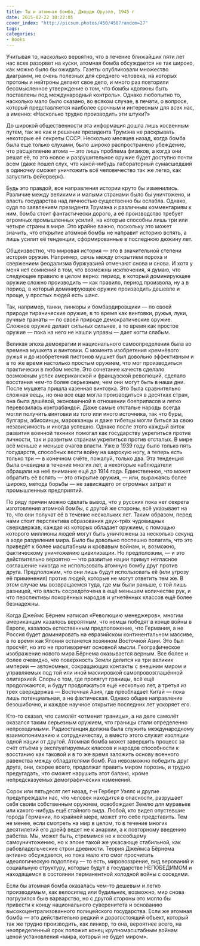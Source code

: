 ```yaml
---
title: Ты и атомная бомба, Джордж Оруэлл, 1945 г
date: 2015-02-22 18:22:05
cover_index: "http://picsum.photos/450/450?random=27"
tags:
categories:
- Books
---
```


Учитывая то, насколько вероятно, что в течение ближайших пяти лет нас всех разорвет на куски, атомная бомба обсуждается не так широко, как можно было бы ожидать. Газеты опубликовали множество диаграмм, не очень полезных для среднего человека, на которых протоны и нейтроны делают свое дело, и много раз повторили бессмысленное утверждение о том, что бомбы «должны быть поставлены под международный контроль». Однако любопытно то, насколько мало было сказано, во всяком случае, в печати, о вопросе, который представляется наиболее срочным и интересным для всех нас, а именно: «Насколько трудно производить эти штуки?»

<!-- more -->

До широкой общественности эта информация дошла лишь косвенным путем, так же как и решение президента Трумэна не раскрывать некоторые её секреты СССР. Несколько месяцев назад, когда бомба была еще только слухами, было широко распространено убеждение, что расщепление атома — это лишь проблема физиков, а когда они решат её, то это новое и разрушительное оружие будет доступно почти всем (даже пошел слух, что какой-нибудь лабораторный сумасшедший в одиночку сможет уничтожить всё человечество так же легко, как запустить фейерверк).

Будь это правдой, все направления истории круто бы изменились. Различие между великими и малыми странами было бы уничтожено, и власть государства над личностью существенно бы ослабла. Однако, судя по заявлениям президента Трумэна и различным комментариям к ним, бомба стоит фантастически дорого, а её производство требует огромных промышленных усилий, на которые способны лишь три или четыре страны в мире. Это крайне важно, поскольку это может значить, что открытие атомной бомбы не направит историю вспять, а лишь усилит её тенденции, сформированные в последнюю дюжину лет.

Общеизвестно, что мировая история — это в значительной степени история оружия. Например, связь между открытием пороха и свержением феодализма буржуазией отмечают снова и снова. И хотя у меня нет сомнений в том, что возможны исключения, я думаю, что следующее правило в целом верно: период, в который доминирующее оружие сложно производить — как правило, период произвола, ну а в период, в который доминирующее оружие производить дешевле и проще, у простых людей есть шанс.

Так, например, танки, линкоры и бомбардировщики — по своей природе тиранические оружие, в то время как винтовки, ружья, луки, ручные гранаты — по своей природе демократические оружие. Сложное оружие делает сильных сильнее, в то время как простое оружие — пока на него не нашли управы — дает когти слабым.

Великая эпоха демократии и национального самоопределения была во времена мушкета и винтовки. С момента изобретения кремнёвого ружья и до изобретения пистонов мушкет был довольно эффективным и в то же время настолько простым оружием, что мог производиться практически в любом месте. Это сочетание качеств сделало возможным успех американской и французской революций, сделало восстания чем-то более серьезным, чем они могут быть в наши дни. После мушкета пришла казенная винтовка. Это была сравнительно сложная вещь, но она все еще могла производиться в десятках стран, она была дешёвой, экономичной в отношении боеприпасов и легко перевозилась контрабандой. Даже самые отсталые народы всегда могли получить винтовки из того или иного источника, так что буры, булгары, абиссинцы, марокканцы и даже тибетцы могли биться за свою независимость и иногда успешно. Однако после этого каждый виток развития военной техники помогал как государству укрепиться против личности, так и развитым странам укрепиться против отсталых. В мире всё меньше и меньше очагов власти. Уже в 1939 году было только пять государств, способных вести войну на широкую ногу, а теперь есть только три — в конечном счёте, пожалуй, только два. Эта тенденция была очевидна в течение многих лет, а некоторые наблюдатели обращали на неё внимание ещё до 1914 года. Единственное, что может обратить её вспять — это открытие оружия, — или, выражаясь более широко, метода борьбы — не зависящего от огромных затрат и промышленных предприятий.

По ряду причин можно сделать вывод, что у русских пока нет секрета изготовления атомной бомбы, с другой же стороны, всё указывает на то, что они получат её в течение нескольких лет. Таким образом, перед нами стоит перспектива образования двух-трёх чудовищных сверхдержав, каждая из которых обладает оружием, с помощью которого миллионы людей могут быть уничтожены за несколько секунд в ходе разделения мира. Было бы довольно поспешно полагать, что это приведёт к более масштабным и кровавым войнам, и, возможно, фактическому уничтожению цивилизации. Но предположим, — и это действительно вероятно — что развитые нации примут негласное соглашение никогда не использовать атомную бомбу друг против друга. Предположим, что они лишь будут использовать её (или угрозу её применения) против людей, которые не могут ответить тем же. В этом случае мы возвращаемся туда, где мы были раньше, с той лишь разницей, что власть сосредоточена в ещё меньшем количестве рук, и что перспективы покорённых народов и угнетённых классов ещё более безнадежны.

Когда Джеймс Бёрнем написал «Революцию менеджеров», многим американцам казалось вероятным, что немцы победят в конце войны в Европе, казалось естественным предположение, что Германия, а не Россия будет доминировать на евразийском континентальном массиве, в то время как Япония останется хозяином Восточной Азии. Это был просчёт, но это не противоречит основной мысли. Географическое изображение нового мира Бёрнема оказывается верным. Все более и более очевидно, что поверхность Земли делится на три великих империи — автономных, сокращающих контакты с внешним миром и управляемых под той или иной маскировкой самопровозглашённой олигархией. Споры о том, где пролягут границы, всё ещё продолжаются, и будут продолжаться ещё несколько лет, а третья из трех сверхдержав — Восточная Азия, где преобладает Китай — пока лишь потенциальная, а не фактическая. Однако общее направление безошибочно, и каждое научное открытие последних лет ускоряет его.

Кто-то сказал, что самолёт «отменит границы», а на деле самолёт оказался таким серьезным оружием, что границы стали определенно непроходимыми. Радиостанция должна была служить международному взаимопониманию и сотрудничеству, а вместо этого служит изоляции одной нации от другой. Атомная бомба может завершить процесс за счёт отъёма у эксплуатируемых классов и народов способности к восстанию как таковой и в то же время заложить основу военного равенства между обладателями бомб. Раз невозможно победить друг друга, они, скорее всего, продолжат править миром порознь, и трудно предугадать, что сможет нарушить этот баланс, кроме непредсказуемых демографических изменений.

Сорок или пятьдесят лет назад, г-н Герберт Уэллс и другие предупреждали нас, что человек находится в опасности, разрушает себя своим собственным оружием, освобождает Землю для муравьев или какого-нибудь ещё стайного вида. Любой, кто видел опустевшие города Германии, по крайней мере, может это себе представить. Тем не менее, если смотреть на мир в целом, то в течение многих десятилетий его дрейф ведет не к анархии, а к повторному введению рабства. Мы, может быть, стремимся не к всеобщему самоуничтожению, но к эпохе такой же ужасающе стабильной, как рабовладельческие строи древности. Теория Джеймса Бёрнема активно обсуждается, но пока мало кто смог просчитать идеологическую подоплеку — то есть, мировоззрение, вид верований и социальную структуру, которые будут в государстве НЕПОБЕДИМОМ и находящемся в состоянии перманентной холодной войны с соседями.

Если бы атомная бомба оказалась чем-то дешевым и легко производимым, как велосипед или будильник, возможно, мир снова погрузился бы в варварство, но с другой стороны это могло бы привести к концу национального суверенитета и основанию высокоцентрализованного полицейского государства. Если же атомная бомба — это действительно редкий и дорогостоящий объект, который так же трудно производить, как линкор, то она, вероятнее всего, на неопределенный срок положит конец крупномасштабным войнам ценой установления «мира, который не будет миром».
